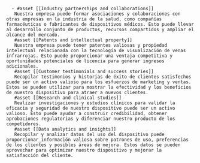       - #asset [[Industry partnerships and collaborations]]
       Nuestra empresa puede formar asociaciones y colaboraciones con otras empresas en la industria de la salud, como compañías farmacéuticas o fabricantes de dispositivos médicos. Esto puede llevar al desarrollo conjunto de productos, recursos compartidos y ampliar el alcance del mercado.
       #asset [[Patents and intellectual property]]
       Nuestra empresa puede tener patentes valiosas y propiedad intelectual relacionada con la tecnología de visualización de venas infrarrojas. Esto puede proporcionar una ventaja competitiva y oportunidades potenciales de licencia para generar ingresos adicionales.
       #asset [[Customer testimonials and success stories]]
       Recopilar testimonios y historias de éxito de clientes satisfechos puede ser un activo valioso para los esfuerzos de marketing y ventas. Estos se pueden utilizar para mostrar la efectividad y los beneficios de nuestro dispositivo para atraer a nuevos clientes.
       #asset [[Research and clinical studies]]
       Realizar investigaciones y estudios clínicos para validar la eficacia y seguridad de nuestro dispositivo puede ser un activo valioso. Esto puede ayudar a construir credibilidad, obtener aprobaciones regulatorias y diferenciar nuestro producto de los competidores.
       #asset [[Data analytics and insights]]
       Recopilar y analizar datos del uso del dispositivo puede proporcionar_información valiosa sobre patrones de uso, preferencias de los clientes y posibles áreas de mejora. Estos datos se pueden aprovechar para optimizar nuestro dispositivo y mejorar la satisfacción del cliente.

